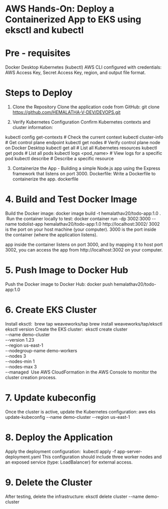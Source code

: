 # AWS Hands-On: Deploy a Containerized App to EKS using eksctl and kubectl

# Pre - requisites
Docker Desktop
Kubernetes (kubectl)
AWS CLI configured with credentials: AWS Access Key, Secret Access Key, region, and output file format.

# Steps to Deploy
1. Clone the Repository
Clone the application code from GitHub:
git clone https://github.com/HEMALATHA-V-DEV/DEVOPS.git

2. Verify Kubernetes Configuration
Confirm Kubernetes contexts and cluster information:

kubectl config get-contexts           # Check the current context
kubectl cluster-info                        # Get control plane endpoint
kubectl get nodes                           # Verify control plane node on Docker Desktop
kubectl get all                                 # List all Kubernetes resources
kubectl get pods                             # List all pods
kubectl logs <pod_name>            # View logs for a specific pod
kubectl describe <resource>      # Describe a specific resource

3. Containerize the App - Building a simple Node.js app using the Express framework that listens on port 3000.
Dockerfile: Write a Dockerfile to containerize the app.
dockerfile

# 4. Build and Test Docker Image
Build the Docker image: docker image build -t hemalathav20/todo-app:1.0 .
 Run the container locally to test: docker container run -dp 3002:3000 --name todolist-app hemalathav20/todo-app:1.0 http://localhost:3002/
3002 is the port on your host machine (your computer).
3000 is the port inside the container (where the application listens).

app inside the container listens on port 3000, and by mapping it to host port 3002, you can access the app from http://localhost:3002 on your computer.

# 5. Push Image to Docker Hub
Push the Docker image to Docker Hub:
docker push hemalathav20/todo-app:1.0

# 6. Create EKS Cluster
Install eksctl:  brew tap weaveworks/tap
brew install weaveworks/tap/eksctl
eksctl version
Create the EKS cluster:  eksctl create cluster \
--name demo-cluster \
--version 1.23 \
--region us-east-1 \
--nodegroup-name demo-workers \
--nodes 3 \
--nodes-min 1 \
--nodes-max 3 \
--managed
 Use AWS CloudFormation in the AWS Console to monitor the cluster creation process.

# 7. Update kubeconfig
Once the cluster is active, update the Kubernetes configuration:
aws eks update-kubeconfig --name demo-cluster --region us-east-1

# 8. Deploy the Application
Apply the deployment configuration:  kubectl apply -f app-server-deployment.yaml
This configuration should include three worker nodes and an exposed service (type: LoadBalancer) for external access.

# 9. Delete the Cluster
After testing, delete the infrastructure:
eksctl delete cluster --name demo-cluster

